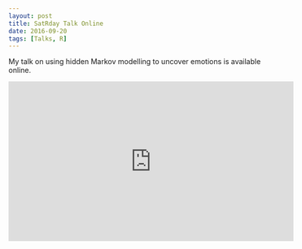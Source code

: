 ```yaml
---
layout: post
title: SatRday Talk Online
date: 2016-09-20
tags: [Talks, R]
---
```


My talk on using hidden Markov modelling to uncover emotions is available online.

<iframe width="560" height="315" src="https://www.youtube.com/embed/3Nl8Y2y2jgk" frameborder="0" allowfullscreen></iframe>
